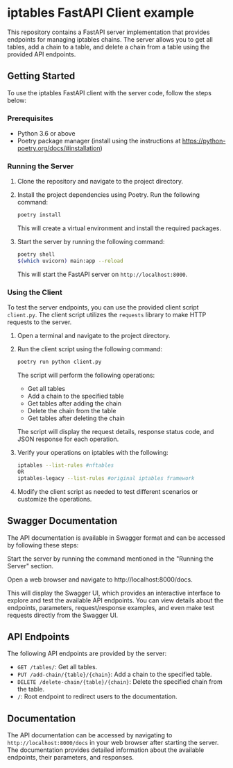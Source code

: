 # iptables FastAPI Client example

This repository contains a FastAPI server implementation that provides endpoints for managing iptables chains. The server allows you to get all tables, add a chain to a table, and delete a chain from a table using the provided API endpoints.

## Getting Started

To use the iptables FastAPI client with the server code, follow the steps below:

### Prerequisites

- Python 3.6 or above
- Poetry package manager (install using the instructions at https://python-poetry.org/docs/#installation)

### Running the Server

1. Clone the repository and navigate to the project directory.

2. Install the project dependencies using Poetry. Run the following command:

   ```bash
   poetry install
   ```

   This will create a virtual environment and install the required packages.

3. Start the server by running the following command:

   ```bash
   poetry shell
   $(which uvicorn) main:app --reload
   ```

   This will start the FastAPI server on `http://localhost:8000`.

### Using the Client

To test the server endpoints, you can use the provided client script `client.py`. The client script utilizes the `requests` library to make HTTP requests to the server.

1. Open a terminal and navigate to the project directory.

2. Run the client script using the following command:

   ```bash
   poetry run python client.py
   ```

   The script will perform the following operations:

   - Get all tables
   - Add a chain to the specified table
   - Get tables after adding the chain
   - Delete the chain from the table
   - Get tables after deleting the chain

   The script will display the request details, response status code, and JSON response for each operation.

3. Verify your operations on iptables with the following:
   ```bash
   iptables --list-rules #nftables
   OR
   iptables-legacy --list-rules #original iptables framework
   ```
4. Modify the client script as needed to test different scenarios or customize the operations.


## Swagger Documentation
The API documentation is available in Swagger format and can be accessed by following these steps:

Start the server by running the command mentioned in the "Running the Server" section.

Open a web browser and navigate to http://localhost:8000/docs.

This will display the Swagger UI, which provides an interactive interface to explore and test the available API endpoints. You can view details about the endpoints, parameters, request/response examples, and even make test requests directly from the Swagger UI.


## API Endpoints

The following API endpoints are provided by the server:

- `GET /tables/`: Get all tables.
- `PUT /add-chain/{table}/{chain}`: Add a chain to the specified table.
- `DELETE /delete-chain/{table}/{chain}`: Delete the specified chain from the table.
- `/`: Root endpoint to redirect users to the documentation.

## Documentation

The API documentation can be accessed by navigating to `http://localhost:8000/docs` in your web browser after starting the server. The documentation provides detailed information about the available endpoints, their parameters, and responses.